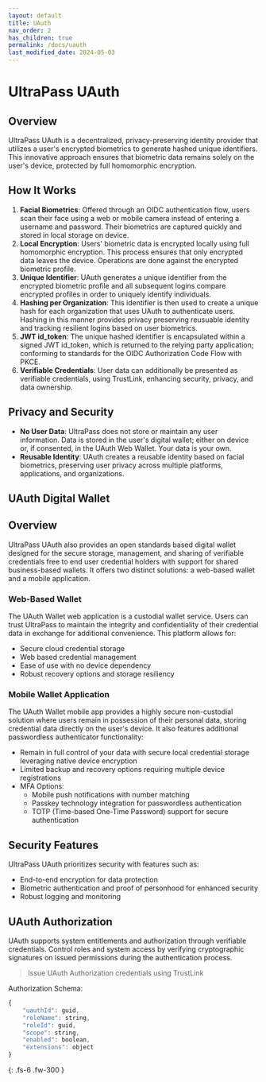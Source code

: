 ```yaml
---
layout: default
title: UAuth
nav_order: 2
has_children: true
permalink: /docs/uauth
last_modified_date: 2024-05-03
---
```

# UltraPass UAuth

## Overview
UltraPass UAuth is a decentralized, privacy-preserving identity provider that utilizes a user's encrypted biometrics to generate hashed unique identifiers. This innovative approach ensures that biometric data remains solely on the user's device, protected by full homomorphic encryption.

## How It Works
1. **Facial Biometrics**: Offered through an OIDC authentication flow, users scan their face using a web or mobile camera instead of entering a username and password. Their biometrics are captured quickly and stored in local storage on device.
2. **Local Encryption**: Users' biometric data is encrypted locally using full homomorphic encryption. This process ensures that only encrypted data leaves the device. Operations are done against the encrypted biometric profile.
3. **Unique Identifier**: UAuth generates a unique identifier from the encrypted biometric profile and all subsequent logins compare encrypted profiles in order to uniquely identify individuals.
4. **Hashing per Organization**: This identifier is then used to create a unique hash for each organization that uses UAuth to authenticate users. Hashing in this manner provides privacy preserving reusuable identity and tracking resilient logins based on user biometrics.
5. **JWT id_token**: The unique hashed identifier is encapsulated within a signed JWT id_token, which is returned to the relying party application; conforming to standards for the OIDC Authorization Code Flow with PKCE.
6. **Verifiable Credentials**: User data can additionally be presented as verifiable credentials, using TrustLink, enhancing security, privacy, and data ownership.

## Privacy and Security
- **No User Data**: UltraPass does not store or maintain any user information. Data is stored in the user's digital wallet; either on device or, if consented, in the UAuth Web Wallet. Your data is your own.
- **Reusable Identity**: UAuth creates a reusable identity based on facial biometrics, preserving user privacy across multiple platforms, applications, and organizations.

## UAuth Digital Wallet

## Overview
UltraPass UAuth also provides an open standards based digital wallet designed for the secure storage, management, and sharing of verifiable credentials free to end user credential holders with support for shared business-based wallets. It offers two distinct solutions: a web-based wallet and a mobile application.

### Web-Based Wallet
The UAuth Wallet web application is a custodial wallet service. Users can trust UltraPass to maintain the integrity and confidentiality of their credential data in exchange for additional convenience. This platform allows for:

- Secure cloud credential storage
- Web based credential management
- Ease of use with no device dependency
- Robust recovery options and storage resiliency

### Mobile Wallet Application
The UAuth Wallet mobile app provides a highly secure non-custodial solution where users remain in possession of their personal data, storing credential data directly on the user's device. It also features additional passwordless authenticator functionality:

- Remain in full control of your data with secure local credential storage leveraging native device encryption
- Limited backup and recovery options requiring multiple device registrations
- MFA Options:
    - Mobile push notifications with number matching
    - Passkey technology integration for passwordless authentication
    - TOTP (Time-based One-Time Password) support for secure authentication

## Security Features
UltraPass UAuth prioritizes security with features such as:

- End-to-end encryption for data protection
- Biometric authentication and proof of personhood for enhanced security
- Robust logging and monitoring

## UAuth Authorization
UAuth supports system entitlements and authorization through verifiable credentials. Control roles and system access by verifying cryptographic signatures on issued permissions during the authentication process.

>Issue UAuth Authorization credentials using TrustLink

Authorization Schema:
```js
{
    "uauthId": guid,
    "roleName": string,
    "roleId": guid,
    "scope": string,
    "enabled": boolean,
    "extensions": object
}
```



{: .fs-6 .fw-300 }